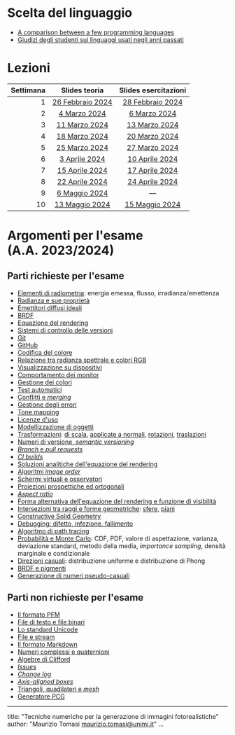 # Scelta del linguaggio

-   [A comparison between a few programming languages](language-comparison.html)
-   [Giudizi degli studenti sui linguaggi usati negli anni passati](giudizi-linguaggio.html)

# Lezioni

| Settimana | Slides teoria                                   | Slides esercitazioni                            |
|----------:|:-----------------------------------------------:|:-----------------------------------------------:|
|         1 | [26 Febbraio 2024](tomasi-ray-tracing-01a.html) | [28 Febbraio 2024](tomasi-ray-tracing-01b.html) |
|         2 | [4 Marzo 2024](tomasi-ray-tracing-02a.html)     | [6 Marzo 2024](tomasi-ray-tracing-02b.html)     |
|         3 | [11 Marzo 2024](tomasi-ray-tracing-03a.html)    | [13 Marzo 2024](tomasi-ray-tracing-03b.html)    |
|         4 | [18 Marzo 2024](tomasi-ray-tracing-04a.html)    | [20 Marzo 2024](tomasi-ray-tracing-04b.html)    |
|         5 | [25 Marzo 2024](tomasi-ray-tracing-05a.html) | [27 Marzo 2024](tomasi-ray-tracing-05b.html) |
|         6 | [3 Aprile 2024](tomasi-ray-tracing-06a.html) | [10 Aprile 2024](tomasi-ray-tracing-06b.html) |
|         7 | [15 Aprile 2024](tomasi-ray-tracing-07a.html) | [17 Aprile 2024](tomasi-ray-tracing-07b.html) |
|         8 | [22 Aprile 2024](tomasi-ray-tracing-08a.html) | [24 Aprile 2024](tomasi-ray-tracing-08b.html) |
|         9 | [6 Maggio 2024](tomasi-ray-tracing-09a.html) | — |
|        10 | [13 Maggio 2024](tomasi-ray-tracing-10a.html) | [15 Maggio 2024](tomasi-ray-tracing-10b.html) |
<!--
|        11 | [20 Maggio 2024](tomasi-ray-tracing-11a.html) | [22 Maggio 2024](tomasi-ray-tracing-11b.html) |
|        12 | [27 Maggio 2024](tomasi-ray-tracing-12a.html) | [29 Maggio 2024](tomasi-ray-tracing-12b.html) |
|        13 | [3 Giugno 2024](tomasi-ray-tracing-13a.html) | [5 Giugno 2024](tomasi-ray-tracing-13b.html) |
-->

# Argomenti per l'esame (A.A. 2023/2024)

## Parti richieste per l'esame

-   [Elementi di radiometria](tomasi-ray-tracing-01a.html#/radiometria): energia emessa, flusso, irradianza/emettenza
-   [Radianza e sue proprietà](tomasi-ray-tracing-01a.html#/radianza)
-   [Emettitori diffusi ideali](tomasi-ray-tracing-01a.html#/esempio)
-   [BRDF](tomasi-ray-tracing-01a.html#/la-brdf)
-   [Equazione del rendering](tomasi-ray-tracing-01a.html#/lequazione-del-rendering)
-   [Sistemi di controllo delle versioni](tomasi-ray-tracing-01b.html#/sistemi-di-controllo-delle-versioni)
-   [Git](tomasi-ray-tracing-01b.html#git)
-   [GitHub](tomasi-ray-tracing-01b.html#github)
-   [Codifica del colore](tomasi-ray-tracing-02a.html#/codifica-del-colore)
-   [Relazione tra radianza spettrale e colori RGB](tomasi-ray-tracing-02a.html#/da-l_lambda-a-rgb)
-   [Visualizzazione su dispositivi](tomasi-ray-tracing-02a.html#/visualizzazione-su-dispositivi)
-   [Comportamento dei monitor](tomasi-ray-tracing-02a.html#/comportamento-dei-monitor)
-   [Gestione dei colori](tomasi-ray-tracing-02b.html#/gestione-dei-colori)
-   [Test automatici](tomasi-ray-tracing-02b.html#/verifica-del-codice)
-   [Conflitti e *merging*](tomasi-ray-tracing-02b.html#/lavoro-in-gruppo)
-   [Gestione degli errori](tomasi-ray-tracing-03a.html#/gestione-degli-errori)
-   [Tone mapping](tomasi-ray-tracing-04a.html#/tone-mapping)
-   [Licenze d'uso](tomasi-ray-tracing-04a.html#/licenze-duso)
-   [Modellizzazione di oggetti](tomasi-ray-tracing-05a.html#/modellizzazione-di-oggetti)
-   [Trasformazioni](tomasi-ray-tracing-05a.html#/trasformazioni): [di scala](tomasi-ray-tracing-05a.html#/trasformazioni-di-scala), [applicate a normali](tomasi-ray-tracing-05a.html#/trasformazioni-e-normali), [rotazioni](tomasi-ray-tracing-05a.html#/rotazioni), [traslazioni](tomasi-ray-tracing-05a.html#/traslazioni)
-   [Numeri di versione, *semantic versioning*](tomasi-ray-tracing-05a.html#/numeri-di-versione)
-   [*Branch* e *pull requests*](tomasi-ray-tracing-05b.html#/pull-requests)
-   [*CI builds*](tomasi-ray-tracing-06b.html#/ci-builds)
-   [Soluzioni analitiche dell'equazione del rendering](tomasi-ray-tracing-07a.html#/soluzione-dellequazione)
-   [Algoritmi *image order*](tomasi-ray-tracing-07a.html#/algoritmi-image-order)
-   [Schermi virtuali e osservatori](tomasi-ray-tracing-07a.html#/schermo-e-osservatore)
-   [Proiezioni prospettiche ed ortogonali](tomasi-ray-tracing-07a.html#/tipi-di-proiezione)
-   [*Aspect ratio*](tomasi-ray-tracing-07a.html#/aspect-ratio)
-   [Forma alternativa dell'equazione del rendering e funzione di visibilità](tomasi-ray-tracing-08a.html#/equazione-del-rendering)
-   [Intersezioni tra raggi e forme geometriche](tomasi-ray-tracing-08a.html#/intersezioni-tra-raggi-e-forme-geometriche): [sfere](tomasi-ray-tracing-08a.html#/sfere), [piani](tomasi-ray-tracing-08a.html#/piani)
-   [Constructive Solid Geometry](tomasi-ray-tracing-08a.html#/constructive-solid-geometry)
-   [Debugging: difetto, infezione, fallimento](tomasi-ray-tracing-09a.html#/debugging)
-   [Algoritmo di path tracing](tomasi-ray-tracing-10a.html#/path-tracing)
-   [Probabilità e Monte Carlo](tomasi-ray-tracing-10a.html#/probabilit%C3%A0-e-monte-carlo): CDF, PDF, valore di aspettazione, varianza, deviazione standard, metodo della media, *importance sampling*, densità marginale e condizionale
-   [Direzioni casuali](tomasi-ray-tracing-10a.html#/direzioni-casuali): distribuzione uniforme e distribuzione di Phong
-   [BRDF e pigmenti](tomasi-ray-tracing-10a.html#/brdf)
-   [Generazione di numeri pseudo-casuali](tomasi-ray-tracing-10b.html#/generazione-di-numeri-pseudocasuali)
<!--
-   [*Importance sampling* nell'equazione del rendering](tomasi-ray-tracing-11a.html#/integrale-mc)
-   [Roulette russa](tomasi-ray-tracing-11a.html#/roulette-russa)
-   [*Antialiasing*](tomasi-ray-tracing-11a.html#/aliasing-e-antialiasing)
-   [Test della fornace](tomasi-ray-tracing-11b.html#/test-1)
-   [Terminologia nella teoria dei compilatori](tomasi-ray-tracing-12a.html#/terminologia): lessico, sintassi, semantica, *token*, [*look-ahead*](tomasi-ray-tracing-12a.html#/tornare-indietro)

-->

## Parti non richieste per l'esame

-   [Il formato PFM](tomasi-ray-tracing-02a.html#/file-pfm)
-   [File di testo e file binari](tomasi-ray-tracing-03a.html#/file-binari-e-di-testo)
-   [Lo standard Unicode](tomasi-ray-tracing-03a.html#/lo-standard-unicode)
-   [File e stream](tomasi-ray-tracing-03b.html#/file-e-stream)
-   [Il formato Markdown](tomasi-ray-tracing-04a.html#/markdown)
-   [Numeri complessi e quaternioni](tomasi-ray-tracing-06a.html#/numeri-complessi-e-quaternioni)
-   [Algebre di Clifford](tomasi-ray-tracing-06a.html#/algebre-di-clifford)
-   [*Issues*](tomasi-ray-tracing-08b.html#/issues)
-   [*Change log*](tomasi-ray-tracing-08b.html#/changelog)
-   [*Axis-aligned boxes*](tomasi-ray-tracing-09a.html#/axis-aligned-boxes)
-   [Triangoli, quadilateri e *mesh*](tomasi-ray-tracing-09a.html#/triangoli-quadilateri-e-mesh)
-   [Generatore PCG](tomasi-ray-tracing-10b.html#/lalgoritmo-pcg)
<!--
-   [Basi ortonormali arbitrarie](tomasi-ray-tracing-11a.html#/basi-ortonormali-onb-arbitrarie)
-   [BRDF riflettente](tomasi-ray-tracing-11a.html#/brdf-riflettente)
-   [Algoritmi di illuminazione diretta](tomasi-ray-tracing-11a.html#/illuminazione-diretta)
-   [*Photon mapping*](tomasi-ray-tracing-11a.html#/photon-mapping)
-   [*Stratified sampling*](tomasi-ray-tracing-11a.html#/stratified-sampling)
-   [*Point-light tracing*](tomasi-ray-tracing-11a.html#/point-light-tracing)
-   [Panoramica sulla definizione di scene](tomasi-ray-tracing-12a.html#/linguaggi-per-la-definizione-di-scene-3d): DKBTrace, POV-Ray, YafaRay
-   [Gerarchie di classi e *sum types*](tomasi-ray-tracing-12a.html#/tokens-e-gerarchie-di-classi)
-   [Gestione degli errori di un compilatore](tomasi-ray-tracing-13a.html#/gestione-degli-errori-di-un-compilatore)
-   [Linguaggi a confronto](tomasi-ray-tracing-13a.html#/linguaggi-a-confronto)
-   [Testing di compilatori](tomasi-ray-tracing-13a.html#/testing-di-compilatori)
-   [Generazione automatica di compilatori](tomasi-ray-tracing-13a.html#/generazione-automatica-di-compilatori)

-->

---
title: "Tecniche numeriche per la generazione di immagini fotorealistiche"
author: "Maurizio Tomasi <maurizio.tomasi@unimi.it>"
...
